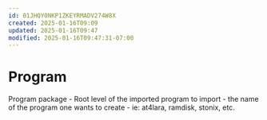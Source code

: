 ```yaml
---
id: 01JHQY0NKP1ZKEYRMADV274W8X
created: 2025-01-16T09:09
updated: 2025-01-16T09:47
modified: 2025-01-16T09:47:31-07:00
---
```

# Program

Program package - Root level of the imported program to import - the name of the program one wants to create - ie: at4lara, ramdisk, stonix, etc.